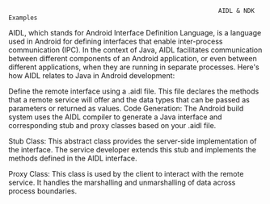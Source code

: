                                                               AIDL & NDK Examples

AIDL, which stands for Android Interface Definition Language, is a language used in Android for defining interfaces that enable inter-process communication (IPC). In the context of Java, AIDL facilitates communication between different components of an Android application, or even between different applications, when they are running in separate processes.
Here's how AIDL relates to Java in Android development:

Define the remote interface using a .aidl file. This file declares the methods that a remote service will offer and the data types that can be passed as parameters or returned as values.
Code Generation:
The Android build system uses the AIDL compiler to generate a Java interface and corresponding stub and proxy classes based on your .aidl file.

Stub Class: This abstract class provides the server-side implementation of the interface. The service developer extends this stub and implements the methods defined in the AIDL interface.

Proxy Class: This class is used by the client to interact with the remote service. It handles the marshalling and unmarshalling of data across process boundaries.



